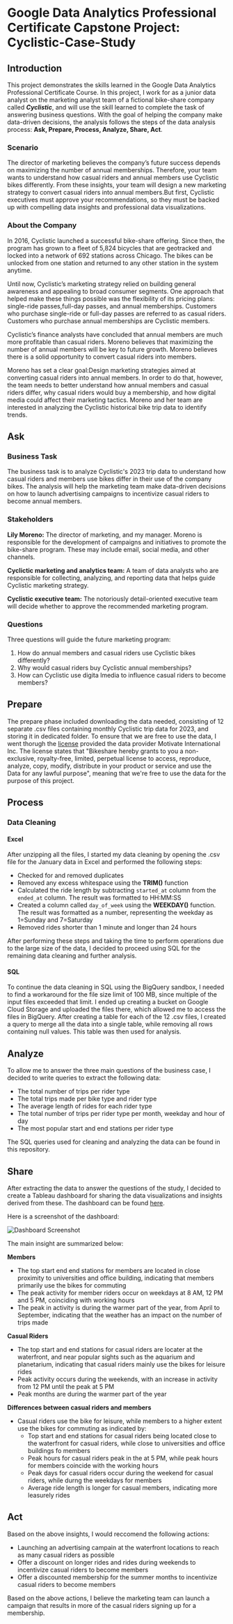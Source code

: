 # Google Data Analytics Professional Certificate Capstone Project: Cyclistic-Case-Study

## Introduction
This project demonstrates the skills learned in the Google Data Analytics Professional Certificate Course. In this project, I work for as a junior data analyst on the marketing analyst team of a fictional bike-share company called ***Cyclistic***, and will use the skill learned to complete the task of answering business questions. With the goal of helping the company make data-driven decisions, the analysis follows the steps of the data analysis process: **Ask, Prepare, Process, Analyze, Share, Act**.

### Scenario
The director of marketing believes the company’s future success depends on maximizing the number of annual memberships. Therefore, your team wants to understand how casual riders and annual members use Cyclistic bikes differently. From these insights, your team will design a new marketing strategy to convert casual riders into annual members.But first, Cyclistic executives must approve your recommendations, so they must be backed up with compelling data insights and professional data visualizations.

### About the Company
In 2016, Cyclistic launched a successful bike-share offering. Since then, the program has grown to a fleet of 5,824 bicycles that are geotracked and locked into a network of 692 stations across Chicago. The bikes can be unlocked from one station and returned to any other station in the system anytime.

Until now, Cyclistic’s marketing strategy relied on building general awareness and appealing to broad consumer segments. One approach that helped make these things possible was the flexibility of its pricing plans: single-ride passes,full-day passes, and annual memberships. Customers who purchase single-ride or full-day passes are referred to as casual riders. Customers who purchase annual memberships are Cyclistic members.

Cyclistic’s finance analysts have concluded that annual members are much more profitable than casual riders. Moreno believes that maximizing the number of annual members will be key to future growth. Moreno believes there is a solid opportunity to convert casual riders into members.

Moreno has set a clear goal:Design marketing strategies aimed at converting casual riders into annual members. In order to do that, however, the team needs to better understand how annual members and casual riders differ, why casual riders would buy a membership, and how digital media could affect their marketing tactics. Moreno and her team are interested in analyzing the Cyclistic historical bike trip data to identify trends.

## Ask

### Business Task

The business task is to analyze Cyclistic's 2023 trip data to understand how casual riders and members use bikes differ in their use of the company bikes. The analysis will help the marketing team make data-driven decisions on how to launch advertising campaigns to incentivize casual riders to become annual members.

### Stakeholders

**Lily Moreno:** The director of marketing, and my manager. Moreno is responsible for the development of campaigns and initiatives to promote the bike-share program. These may include email, social media, and other channels.

**Cyclictic marketing and analytics team:** A team of data analysts who are responsible for collecting, analyzing, and reporting data that helps guide Cyclistic marketing strategy.

**Cyclistic executive team:** The notoriously detail-oriented executive team will decide whether to approve the recommended marketing program.

### Questions

Three questions will guide the future marketing program:
1. How do annual members and casual riders use Cyclistic bikes differently?
2. Why would casual riders buy Cyclistic annual memberships?
3. How can Cyclistic use digita lmedia to influence casual riders to become members?

## Prepare

The prepare phase included downloading the data needed, consisting of 12 separate .csv files containing monthly Cyclistic trip data for 2023, and storing it in dedicated folder. To ensure that we are free to use the data, I went thorugh the [license](https://www.divvybikes.com/data-license-agreement) provided the data provider Motivate International Inc. The license states that "Bikeshare hereby grants to you a non-exclusive, royalty-free, limited, perpetual license to access, reproduce, analyze, copy, modify, distribute in your product or service and use the Data for any lawful purpose", meaning that we're free to use the data for the purpose of this project.  

## Process
### Data Cleaning
#### Excel

After unzipping all the files, I started my data cleaning by opening the .csv file for the January data in Excel and performed the following steps:

* Checked for and removed duplicates
* Removed any excess whitespace using the **TRIM()** function
* Calculated the ride length by subtracting `started_at` column from the `ended_at` column. The result was formatted to HH:MM:SS
* Created a column called `day_of_week` using the **WEEKDAY()** function. The result was formatted as a number, representing the weekday as 1=Sunday and 7=Saturday
* Removed rides shorter than 1 minute and longer than 24 hours

After performing these steps and taking the time to perform operations due to the large size of the data, I decided to proceed using SQL for the remaining data cleaning and further analysis.

#### SQL

To continue the data cleaning in SQL using the BigQuery sandbox, I needed to find a workaround for the file size limit of 100 MB, since multiple of the input files exceeded that limit. I ended up creating a bucket on Google Cloud Storage and uploaded the files there, which allowed me to access the files in BigQuery. After creating a table for each of the 12 .csv files, I created a query to merge all the data into a single table, while removing all rows containing null values. This table was then used for analysis.

## Analyze

To allow me to answer the three main questions of the business case, I decided to write queries to extract the following data:

* The total number of trips per rider type
* The total trips made per bike type and rider type
* The average length of rides for each rider type
* The total number of trips per rider type per month, weekday and hour of day
* The most popular start and end stations per rider type

The SQL queries used for cleaning and analyzing the data can be found in this repository.

## Share

After extracting the data to answer the questions of the study, I decided to create a Tableau dashboard for sharing the data visualizations and insights derived from these. The dashboard can be found [here](https://public.tableau.com/app/profile/carl.malina/viz/CyclisticCaseStudy_17054414171620/Dashboard1).

Here is a screenshot of the dashboard:

![Dashboard Screenshot](https://github.com/CarlMalina92/Cyclistic-Case-Study/blob/main/Dashboard-Screenshot.png)

The main insight are summarized below:

**Members**
* The top start end end stations for members are located in close proximity to universities and office building, indicating that members primarily use the bikes for commuting
* The peak activity for member riders occur on weekdays at 8 AM, 12 PM and 5 PM, coinciding with working hours
* The peak in activity is during the warmer part of the year, from April to September, indicating that the weather has an impact on the number of trips made

**Casual Riders**
* The top start and end stations for casual riders are locater at the waterfront, and near popular sights such as the aquarium and planetarium, indicating that casual riders mainly use the bikes for leisure rides
* Peak activity occurs during the weekends, with an increase in activity from 12 PM until the peak at 5 PM
* Peak months are during the warmer part of the year

**Differences between casual riders and members**
* Casual riders use the bike for leisure, while members to a higher extent use the bikes for commuting as indicated by:
  * Top start and end stations for casual riders being located close to the waterfront for casual riders, while close to universities and office buildings fo members
  * Peak hours for casual riders peak in the at 5 PM, while peak hours for members coincide with the working hours
  * Peak days for casual riders occur during the weekend for casual riders, while durng the weekdays for members
  * Average ride length is longer for casual members, indicating more leasurely rides

## Act

Based on the above insights, I would reccomend the following actions:

* Launching an advertising campain at the waterfront locations to reach as many casual riders as possible
* Offer a discount on longer rides and rides during weekends to incentivize casual riders to become members
* Offer a discounted membership for the summer months to incentivize casual riders to become members

Based on the above actions, I believe the marketing team can launch a campaign that results in more of the casual riders signing up for a membership. 

